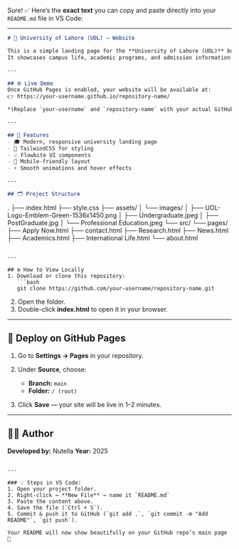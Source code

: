 Sure! ✅
Here’s the **exact text** you can copy and paste directly into your `README.md` file in VS Code:

---

```markdown
# 🏫 University of Lahore (UOL) — Website

This is a simple landing page for the **University of Lahore (UOL)** built using **HTML**, **Tailwind CSS**, and **Flowbite**.  
It showcases campus life, academic programs, and admission information for **Fall 2025**.

---

## 🌐 Live Demo
Once GitHub Pages is enabled, your website will be available at:  
👉 https://your-username.github.io/repository-name/

*(Replace `your-username` and `repository-name` with your actual GitHub details.)*

---

## 🧩 Features
- 🎓 Modern, responsive university landing page  
- 🌈 TailwindCSS for styling  
- 💡 Flowbite UI components  
- 📱 Mobile-friendly layout  
- ⚡ Smooth animations and hover effects  

---

## 🗂️ Project Structure
```

.
├── index.html
├── style.css
├── assets/
│   └── images/
│       ├── UOL-Logo-Emblem-Green-1536x1450.png
│       ├── Undergraduate.jpeg
│       ├── PostGraduate.jpg
│       └── Professional Education.jpeg
└── src/
└── pages/
├── Apply Now.html
├── contact.html
├── Research.html
├── News.html
├── Academics.html
├── International Life.html
└── about.html

````

---

## ⚙️ How to View Locally
1. Download or clone this repository:
   ```bash
   git clone https://github.com/your-username/repository-name.git
````

2. Open the folder.
3. Double-click **index.html** to open it in your browser.

---

## 🚀 Deploy on GitHub Pages

1. Go to **Settings → Pages** in your repository.
2. Under **Source**, choose:

   * **Branch:** `main`
   * **Folder:** `/ (root)`
3. Click **Save** — your site will be live in 1–2 minutes.

---

## 🧑‍💻 Author

**Developed by:** Nutella
**Year:** 2025

```

---

### 💡 Steps in VS Code:
1. Open your project folder.  
2. Right-click → **New File** → name it `README.md`  
3. Paste the content above.  
4. Save the file (`Ctrl + S`).  
5. Commit & push it to GitHub (`git add .`, `git commit -m "Add README"`, `git push`).  

Your README will now show beautifully on your GitHub repo’s main page 🎉
```
